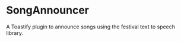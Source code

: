 SongAnnouncer
=============

A Toastify plugin to announce songs using the festival text to speech library.